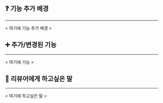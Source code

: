 ## ❓ 기능 추가 배경

---
< 여기에 기능 추가 배경 >

## ➕ 추가/변경된 기능

---
< 여기에 기능 >

## 🥺 리뷰어에게 하고싶은 말

---
< 여기에 하고싶은 말 >

